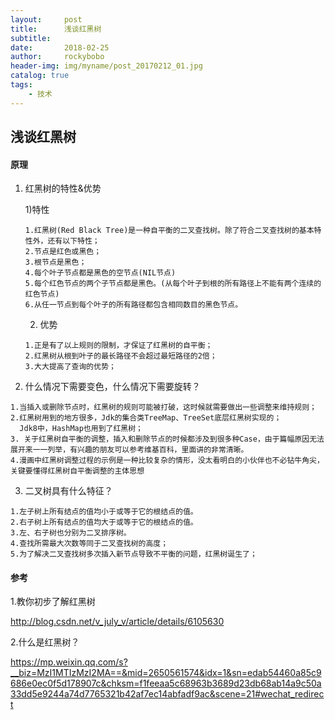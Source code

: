 ```yaml
---
layout:     post
title:      浅谈红黑树
subtitle:   
date:       2018-02-25
author:     rockybobo
header-img: img/myname/post_20170212_01.jpg
catalog: true
tags:
    - 技术
---
```


## 浅谈红黑树

#### 原理

1. 红黑树的特性&优势

   1)特性

   ```
   1.红黑树(Red Black Tree)是一种自平衡的二叉查找树。除了符合二叉查找树的基本特性外，还有以下特性；
   2.节点是红色或黑色；
   3.根节点是黑色；
   4.每个叶子节点都是黑色的空节点(NIL节点)
   5.每个红色节点的两个子节点都是黑色。(从每个叶子到根的所有路径上不能有两个连续的红色节点)
   6.从任一节点到每个叶子的所有路径都包含相同数目的黑色节点。
   ```

   2) 优势

   ~~~
   1.正是有了以上规则的限制，才保证了红黑树的自平衡；
   2.红黑树从根到叶子的最长路径不会超过最短路径的2倍；
   3.大大提高了查询的优势；
   ~~~


2. 什么情况下需要变色，什么情况下需要旋转？

~~~
1.当插入或删除节点时，红黑树的规则可能被打破，这时候就需要做出一些调整来维持规则；
2.红黑树用到的地方很多，Jdk的集合类TreeMap、TreeSet底层红黑树实现的；
  Jdk8中，HashMap也用到了红黑树；
3. 关于红黑树自平衡的调整，插入和删除节点的时候都涉及到很多种Case，由于篇幅原因无法展开来一一列举，有兴趣的朋友可以参考维基百科，里面讲的非常清晰。
4.漫画中红黑树调整过程的示例是一种比较复杂的情形，没太看明白的小伙伴也不必钻牛角尖，关键要懂得红黑树自平衡调整的主体思想
~~~

3. 二叉树具有什么特征？

~~~
1.左子树上所有结点的值均小于或等于它的根结点的值。
2.右子树上所有结点的值均大于或等于它的根结点的值。
3.左、右子树也分别为二叉排序树。
4.查找所需最大次数等同于二叉查找树的高度；
5.为了解决二叉查找树多次插入新节点导致不平衡的问题，红黑树诞生了；
~~~



 #### 参考

1.教你初步了解红黑树

http://blog.csdn.net/v_july_v/article/details/6105630

2.什么是红黑树？

https://mp.weixin.qq.com/s?__biz=MzI1MTIzMzI2MA==&mid=2650561574&idx=1&sn=edab54460a85c9686e0ec0f5d178907c&chksm=f1feeaa5c68963b3689d23db68ab14a9c50a33dd5e9244a74d7765321b42af7ec14abfadf9ac&scene=21#wechat_redirect

